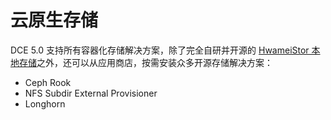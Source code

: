 # 云原生存储

DCE 5.0 支持所有容器化存储解决方案，除了完全自研并开源的 [HwameiStor 本地存储](./hwameistor/intro/what.md)之外，还可以从应用商店，按需安装众多开源存储解决方案：

- Ceph Rook
- NFS Subdir External Provisioner
- Longhorn
